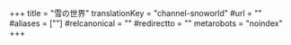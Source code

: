 +++
title = "雪の世界"
translationKey = "channel-snoworld"
#url = ""
#aliases = [""]
#relcanonical = ""
#redirectto = ""
metarobots = "noindex"
+++
